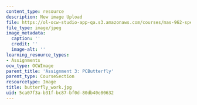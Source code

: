 ```yaml
---
content_type: resource
description: New image Upload
file: https://ol-ocw-studio-app-qa.s3.amazonaws.com/courses/mas-962-special-topics-new-textiles-spring-2010/5ca07f3ab31fbc87bf0d80db40e80632_butterfly_work.jpg
file_type: image/jpeg
image_metadata:
  caption: ''
  credit: ''
  image-alt: ''
learning_resource_types:
- Assignments
ocw_type: OCWImage
parent_title: 'Assignment 3: PCButterfly'
parent_type: CourseSection
resourcetype: Image
title: butterfly_work.jpg
uid: 5ca07f3a-b31f-bc87-bf0d-80db40e80632
---
```


